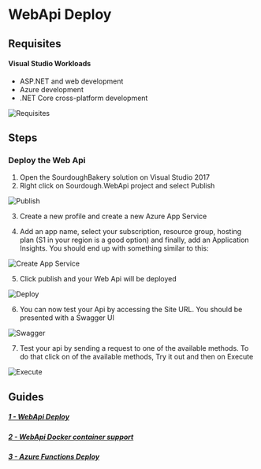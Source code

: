# WebApi Deploy

## Requisites

#### Visual Studio Workloads
- ASP.NET and web development
- Azure development
- .NET Core cross-platform development

![Requisites](/Webinar.AzureCompute/screenshots/webapi/1-requisites.png)

## Steps

### Deploy the Web Api

1. Open the SourdoughBakery solution on Visual Studio 2017
2. Right click on Sourdough.WebApi project and select Publish

![Publish](/Webinar.AzureCompute/screenshots/webapi/2-publish.png)

3. Create a new profile and create a new Azure App Service

4. Add an app name, select your subscription, resource group, hosting plan (S1 in your region is a good option) and finally, add an Application Insights. You should end up with something similar to this:

![Create App Service](/Webinar.AzureCompute/screenshots/webapi/3-createappservice.png)

5. Click publish and your Web Api will be deployed

![Deploy](/Webinar.AzureCompute/screenshots/webapi/4-deploy.png)

6. You can now test your Api by accessing the Site URL. You should be presented with a Swagger UI

![Swagger](/Webinar.AzureCompute/screenshots/webapi/5-swagger.png)

7. Test your api by sending a request to one of the available methods. To do that click on of the available methods, Try it out and then on Execute

![Execute](/Webinar.AzureCompute/screenshots/webapi/6-execute.png)

## Guides

##### [1 - WebApi Deploy](/AzureWebinarSeries-WebApi.md)
##### [2 - WebApi Docker container support](/AzureWebinarSeries-Docker.md)
##### [3 - Azure Functions Deploy](/AzureWebinarSeries-Functions.md)